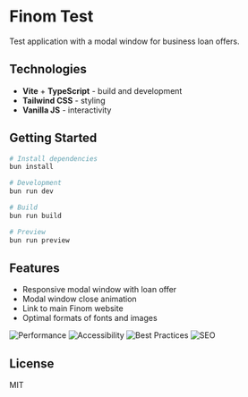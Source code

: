 # Finom Test

Test application with a modal window for business loan offers.

## Technologies

- **Vite** + **TypeScript** - build and development
- **Tailwind CSS** - styling
- **Vanilla JS** - interactivity

## Getting Started

```bash
# Install dependencies
bun install

# Development
bun run dev

# Build
bun run build

# Preview
bun run preview
```

## Features

- Responsive modal window with loan offer
- Modal window close animation
- Link to main Finom website
- Optimal formats of fonts and images

![Performance](https://img.shields.io/badge/Performance-100-brightgreen)
![Accessibility](https://img.shields.io/badge/Accessibility-96-brightgreen)
![Best Practices](https://img.shields.io/badge/Best%20Practices-100-brightgreen)
![SEO](https://img.shields.io/badge/SEO-92-brightgreen)

## License

MIT
